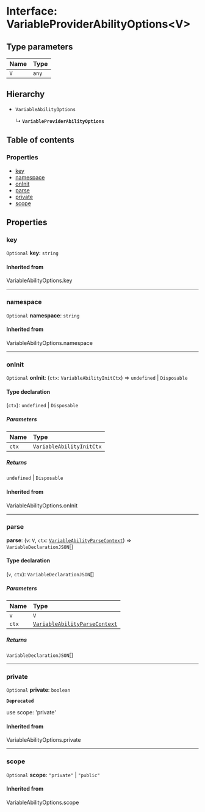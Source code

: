 # Interface: VariableProviderAbilityOptions\<V>

## Type parameters

| Name | Type |
| :------ | :------ |
| `V` | `any` |

## Hierarchy

* `VariableAbilityOptions`

  ↳ **`VariableProviderAbilityOptions`**

## Table of contents

### Properties

* [key](/en/auto-docs/node-variable-plugin/interfaces/VariableProviderAbilityOptions.md#key)
* [namespace](/en/auto-docs/node-variable-plugin/interfaces/VariableProviderAbilityOptions.md#namespace)
* [onInit](/en/auto-docs/node-variable-plugin/interfaces/VariableProviderAbilityOptions.md#oninit)
* [parse](/en/auto-docs/node-variable-plugin/interfaces/VariableProviderAbilityOptions.md#parse)
* [private](/en/auto-docs/node-variable-plugin/interfaces/VariableProviderAbilityOptions.md#private)
* [scope](/en/auto-docs/node-variable-plugin/interfaces/VariableProviderAbilityOptions.md#scope)

## Properties

### key

`Optional` **key**: `string`

#### Inherited from

VariableAbilityOptions.key

***

### namespace

`Optional` **namespace**: `string`

#### Inherited from

VariableAbilityOptions.namespace

***

### onInit

`Optional` **onInit**: (`ctx`: `VariableAbilityInitCtx`) => `undefined` | `Disposable`

#### Type declaration

(`ctx`): `undefined` | `Disposable`

##### Parameters

| Name | Type |
| :------ | :------ |
| `ctx` | `VariableAbilityInitCtx` |

##### Returns

`undefined` | `Disposable`

#### Inherited from

VariableAbilityOptions.onInit

***

### parse

**parse**: (`v`: `V`, `ctx`: [`VariableAbilityParseContext`](/en/auto-docs/node-variable-plugin/interfaces/VariableAbilityParseContext.md)) => `VariableDeclarationJSON`\[]

#### Type declaration

(`v`, `ctx`): `VariableDeclarationJSON`\[]

##### Parameters

| Name | Type |
| :------ | :------ |
| `v` | `V` |
| `ctx` | [`VariableAbilityParseContext`](/en/auto-docs/node-variable-plugin/interfaces/VariableAbilityParseContext.md) |

##### Returns

`VariableDeclarationJSON`\[]

***

### private

`Optional` **private**: `boolean`

**`Deprecated`**

use scope: 'private'

#### Inherited from

VariableAbilityOptions.private

***

### scope

`Optional` **scope**: `"private"` | `"public"`

#### Inherited from

VariableAbilityOptions.scope
